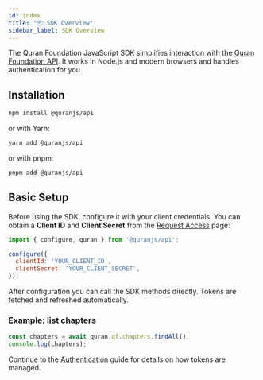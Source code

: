 ```yaml
---
id: index
title: "📦 SDK Overview"
sidebar_label: SDK Overview
---
```


The Quran Foundation JavaScript SDK simplifies interaction with the [Quran Foundation API](https://api-docs.quran.foundation). It works in Node.js and modern browsers and handles authentication for you.

## Installation

```bash
npm install @quranjs/api
```

or with Yarn:

```bash
yarn add @quranjs/api
```

or with pnpm:

```bash
pnpm add @quranjs/api
```

## Basic Setup

Before using the SDK, configure it with your client credentials. You can obtain a **Client ID** and **Client Secret** from the [Request Access](https://api-docs.quran.foundation/request-access) page:

```javascript
import { configure, quran } from '@quranjs/api';

configure({
  clientId: 'YOUR_CLIENT_ID',
  clientSecret: 'YOUR_CLIENT_SECRET',
});
```

After configuration you can call the SDK methods directly. Tokens are fetched and refreshed automatically.

### Example: list chapters

```javascript
const chapters = await quran.qf.chapters.findAll();
console.log(chapters);
```

Continue to the [Authentication](authentication.md) guide for details on how tokens are managed.
